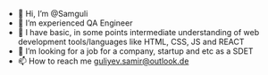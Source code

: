 - 👋 Hi, I’m @Samguli
- 👀 I’m experienced QA Engineer
- 🌱 I have basic, in some points intermediate understanding of web development tools/languages like HTML, CSS, JS and REACT
- 💞️ I’m looking for a job for a company, startup and etc as a SDET
- 📫 How to reach me guliyev.samir@outlook.de 

<!---
Samguli/Samguli is a ✨ special ✨ repository because its `README.md` (this file) appears on your GitHub profile.
You can click the Preview link to take a look at your changes.
--->
